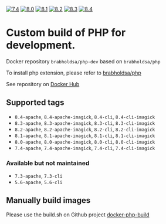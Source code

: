 [![7.4](https://github.com/brabhold/docker-php-dev/actions/workflows/7.4.yaml/badge.svg)](https://github.com/brabhold/docker-php-dev/actions/workflows/7.4.yaml)
[![8.0](https://github.com/brabhold/docker-php-dev/actions/workflows/8.0.yaml/badge.svg)](https://github.com/brabhold/docker-php-dev/actions/workflows/8.0.yaml)
[![8.1](https://github.com/brabhold/docker-php-dev/actions/workflows/8.1.yaml/badge.svg)](https://github.com/brabhold/docker-php-dev/actions/workflows/8.1.yaml)
[![8.2](https://github.com/brabhold/docker-php-dev/actions/workflows/8.2.yaml/badge.svg)](https://github.com/brabhold/docker-php-dev/actions/workflows/8.2.yaml)
[![8.3](https://github.com/brabhold/docker-php-dev/actions/workflows/8.3.yaml/badge.svg)](https://github.com/brabhold/docker-php-dev/actions/workflows/8.3.yaml)
[![8.4](https://github.com/brabhold/docker-php-dev/actions/workflows/8.4.yaml/badge.svg)](https://github.com/brabhold/docker-php-dev/actions/workflows/8.4.yaml)

# Custom build of PHP for development.

Docker repository `brabholdsa/php-dev` based on `brabholdsa/php`

To install php extension, please refer to [brabholdsa/php](https://hub.docker.com/r/brabholdsa/php)

See repository on [Docker Hub](https://hub.docker.com/r/brabholdsa/php-dev)

## Supported tags

- `8.4-apache`, `8.4-apache-imagick`, `8.4-cli`, `8.4-cli-imagick`
- `8.3-apache`, `8.3-apache-imagick`, `8.3-cli`, `8.3-cli-imagick`
- `8.2-apache`, `8.2-apache-imagick`, `8.2-cli`, `8.2-cli-imagick`
- `8.1-apache`, `8.1-apache-imagick`, `8.1-cli`, `8.1-cli-imagick`
- `8.0-apache`, `8.0-apache-imagick`, `8.0-cli`, `8.0-cli-imagick`
- `7.4-apache`, `7.4-apache-imagick`, `7.4-cli`, `7.4-cli-imagick`

### Available but not maintained
- `7.3-apache`, `7.3-cli`
- `5.6-apache`, `5.6-cli`

## Manually build images

Please use the build.sh on Github project [docker-php-build](https://github.com/brabhold/docker-php-build)
